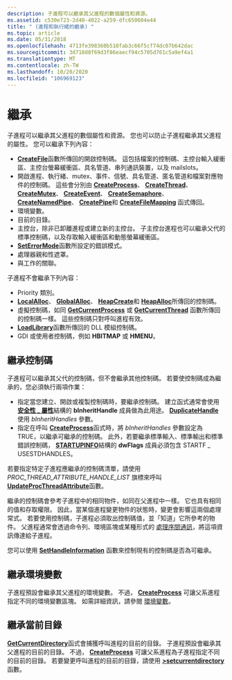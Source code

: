 ```yaml
---
description: 子進程可以繼承其父進程的數個屬性和資源。
ms.assetid: c530e723-2d40-4022-a259-dfc650604e44
title: " (進程和執行緒的繼承) "
ms.topic: article
ms.date: 05/31/2018
ms.openlocfilehash: 4713fe398360b510fab3c66f5cf74dc07b642dac
ms.sourcegitcommit: 3d718d8f69d3f86eaecf94c5705d761c5a9ef4a1
ms.translationtype: MT
ms.contentlocale: zh-TW
ms.lasthandoff: 10/20/2020
ms.locfileid: "106969123"
---
```

# <a name="inheritance"></a>繼承

子進程可以繼承其父進程的數個屬性和資源。 您也可以防止子進程繼承其父進程的屬性。 您可以繼承下列內容：

-   [**CreateFile**](/windows/desktop/api/fileapi/nf-fileapi-createfilea)函數所傳回的開啟控制碼。 這包括檔案的控制碼、主控台輸入緩衝區、主控台螢幕緩衝區、具名管道、串列通訊裝置，以及 mailslots。
-   開啟進程、執行緒、mutex、事件、信號、具名管道、匿名管道和檔案對應物件的控制碼。 這些會分別由 [**CreateProcess**](/windows/win32/api/processthreadsapi/nf-processthreadsapi-createprocessa)、 [**CreateThread**](/windows/win32/api/processthreadsapi/nf-processthreadsapi-createthread)、 [**CreateMutex**](/windows/desktop/api/synchapi/nf-synchapi-createmutexa)、 [**CreateEvent**](/windows/desktop/api/synchapi/nf-synchapi-createeventa)、 [**CreateSemaphore**](/windows/desktop/api/winbase/nf-winbase-createsemaphorea)、 [**CreateNamedPipe**](/windows/desktop/api/winbase/nf-winbase-createnamedpipea)、 [**CreatePipe**](/windows/desktop/api/namedpipeapi/nf-namedpipeapi-createpipe)和 [**CreateFileMapping**](/windows/desktop/api/winbase/nf-winbase-createfilemappinga) 函式傳回。
-   環境變數。
-   目前的目錄。
-   主控台，除非已卸離進程或建立新的主控台。 子主控台進程也可以繼承父代的標準控制碼，以及存取輸入緩衝區和動態螢幕緩衝區。
-   [**SetErrorMode**](/windows/desktop/api/errhandlingapi/nf-errhandlingapi-seterrormode)函數所設定的錯誤模式。
-   處理器親和性遮罩。
-   與工作的關聯。

子進程不會繼承下列內容：

-   Priority 類別。
-   [**LocalAlloc**](/windows/desktop/api/winbase/nf-winbase-localalloc)、 [**GlobalAlloc**](/windows/desktop/api/winbase/nf-winbase-globalalloc)、 [**HeapCreate**](/windows/desktop/api/heapapi/nf-heapapi-heapcreate)和 [**HeapAlloc**](/windows/desktop/api/heapapi/nf-heapapi-heapalloc)所傳回的控制碼。
-   虛擬控制碼，如同 [**GetCurrentProcess**](/windows/win32/api/processthreadsapi/nf-processthreadsapi-getcurrentprocess) 或 [**GetCurrentThread**](/windows/win32/api/processthreadsapi/nf-processthreadsapi-getcurrentthread) 函數所傳回的控制碼一樣。 這些控制碼只對呼叫進程有效。
-   [**LoadLibrary**](/windows/desktop/api/libloaderapi/nf-libloaderapi-loadlibrarya)函數所傳回的 DLL 模組控制碼。
-   GDI 或使用者控制碼，例如 **HBITMAP** 或 **HMENU**。

## <a name="inheriting-handles"></a>繼承控制碼

子進程可以繼承其父代的控制碼，但不會繼承其他控制碼。 若要使控制碼成為繼承的，您必須執行兩項作業：

-   指定當您建立、開啟或複製控制碼時，要繼承控制碼。 建立函式通常會使用 [**安全性 \_ 屬性**](/previous-versions/windows/desktop/legacy/aa379560(v=vs.85))結構的 **bInheritHandle** 成員做為此用途。 [**DuplicateHandle**](/windows/desktop/api/handleapi/nf-handleapi-duplicatehandle) 使用 *bInheritHandles* 參數。
-   指定在呼叫 [**CreateProcess**](/windows/win32/api/processthreadsapi/nf-processthreadsapi-createprocessa)函式時，將 *bInheritHandles* 參數設定為 TRUE，以繼承可繼承的控制碼。 此外，若要繼承標準輸入、標準輸出和標準錯誤控制碼， [**STARTUPINFO**](/windows/win32/api/processthreadsapi/ns-processthreadsapi-startupinfoa)結構的 **dwFlags** 成員必須包含 STARTF \_ USESTDHANDLES。

若要指定特定子進程應繼承的控制碼清單，請使用 *PROC_THREAD_ATTRIBUTE_HANDLE_LIST* 旗標來呼叫 [**UpdateProcThreadAttribute**](/windows/win32/api/processthreadsapi/nf-processthreadsapi-updateprocthreadattribute)函數。

繼承的控制碼會參考子進程中的相同物件，如同在父進程中一樣。 它也具有相同的值和存取權限。 因此，當某個進程變更物件的狀態時，變更會影響這兩個處理常式。 若要使用控制碼，子進程必須取出控制碼值，並「知道」它所參考的物件。 父進程通常會透過命令列、環境區塊或某種形式的 [處理序間通訊](/windows/desktop/ipc/interprocess-communications)，將這項資訊傳達給子進程。

您可以使用 [**SetHandleInformation**](/windows/win32/api/handleapi/nf-handleapi-sethandleinformation) 函數來控制現有的控制碼是否為可繼承。

## <a name="inheriting-environment-variables"></a>繼承環境變數

子進程預設會繼承其父進程的環境變數。 不過， [**CreateProcess**](/windows/win32/api/processthreadsapi/nf-processthreadsapi-createprocessa) 可讓父系進程指定不同的環境變數區塊。 如需詳細資訊，請參閱 [環境變數](environment-variables.md)。

## <a name="inheriting-the-current-directory"></a>繼承當前目錄

[**GetCurrentDirectory**](/windows/desktop/api/winbase/nf-winbase-getcurrentdirectory)函式會捕獲呼叫進程的目前的目錄。 子進程預設會繼承其父進程的目前的目錄。 不過， [**CreateProcess**](/windows/win32/api/processthreadsapi/nf-processthreadsapi-createprocessa) 可讓父系進程為子進程指定不同的目前的目錄。 若要變更呼叫進程的目前的目錄，請使用 [**>setcurrentdirectory**](/windows/desktop/api/winbase/nf-winbase-setcurrentdirectory) 函數。

